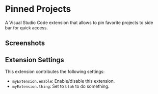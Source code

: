 # Pinned Projects

A Visual Studio Code extension that allows to pin favorite projects to side bar for quick access.


## Screenshots



## Extension Settings

This extension contributes the following settings:

* `myExtension.enable`: Enable/disable this extension.
* `myExtension.thing`: Set to `blah` to do something.
